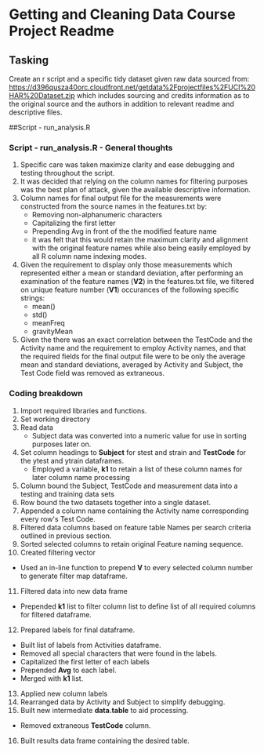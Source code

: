 # Getting and Cleaning Data Course Project Readme

## Tasking
Create an r script and a specific tidy dataset given raw data sourced from:
https://d396qusza40orc.cloudfront.net/getdata%2Fprojectfiles%2FUCI%20HAR%20Dataset.zip 
which includes sourcing and credits information as to the original source and the authors in addition to relevant readme and descriptive files.

##Script - run_analysis.R

### Script - run_analysis.R - General thoughts
1. Specific care was taken maximize clarity and ease debugging and testing throughout the script.
2. It was decided that relying on the column names for filtering purposes was the best plan of attack, given the available descriptive information.
3. Column names for final output file for the measurements were constructed from the source names in the features.txt by:
	* Removing non-alphanumeric characters
	* Capitalizing the first letter
	* Prepending Avg in front of the the modified feature name
	* it was felt that this would retain the maximum clarity and alignment with the original feature names while also being easily employed by all R column name indexing modes.
4. Given the requirement to display only those measurements which represented either a mean or standard deviation, after performing an examination of the feature names (__V2__) in the features.txt file, we filtered on unique feature number (__V1__) occurances of the following specific strings:
	*  mean()
	*  std()
	*  meanFreq
	*  gravityMean
5.  Given the there was an exact correlation between the TestCode and the Activity name and the requirement to employ Activity names, and that the required fields for the final output file were to be only the average mean and standard deviations, averaged by Activity and Subject, the Test Code field was removed as extraneous.

### Coding breakdown
1. Import required libraries and functions.
2. Set working directory
3. Read data
   * Subject data was converted into a numeric value for use in sorting purposes later on.
4. Set column headings to __Subject__ for stest and strain and __TestCode__ for the ytest and ytrain dataframes. 
   * Employed a variable, __k1__ to retain a list of these column names for later column name processing
5. Column bound the Subject, TestCode and measurement data into a testing and training data sets
6. Row bound the two datasets together into a single dataset.
7. Appended a column name containing the Activity name corresponding every row's Test Code.
8. Filtered data columns based on feature table Names per search criteria outlined in previous section.
9. Sorted selected columns to retain original Feature naming sequence.
10. Created filtering vector
  * Used an in-line function to prepend __V__ to every selected column number to generate filter map dataframe.
11. Filtered data into new data frame
  * Prepended __k1__ list to filter column list to define list of all required columns for filtered dataframe.
12. Prepared labels for final dataframe.
  * Built list of labels from Activities dataframe.
  * Removed all special characters that were found in the labels.
  * Capitalized the first letter of each labels
  * Prepended __Avg__ to each label.
  * Merged with __k1__ list.
13. Applied new column labels
14. Rearranged data by Activity and Subject to simplify debugging.
15. Built new intermediate __data.table__ to aid processing.
  * Removed extraneous __TestCode__ column.
16. Built results data frame containing the desired table.


	
